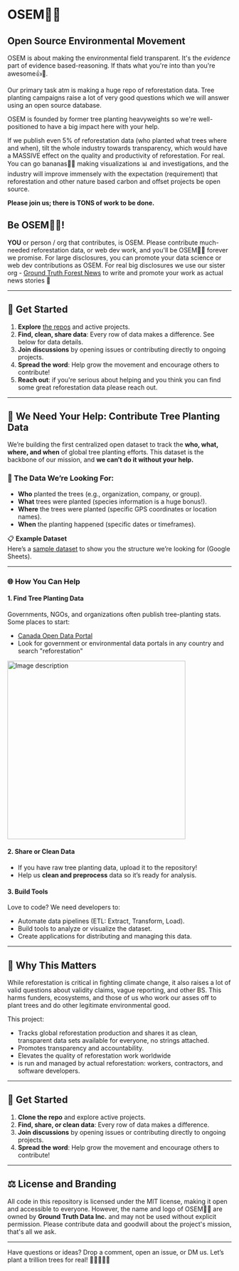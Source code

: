 
# OSEM🤘🌲
## Open Source Environmental Movement

OSEM is about making the environmental field transparent. It's the *evidence* part of evidence based-reasoning. If thats what you're into than you're awesome👍️🌲️.

Our primary task atm is making a huge repo of reforestation data. Tree planting campaigns raise a lot of very good questions which we will answer using an open source database. 

OSEM is founded by former tree planting heavyweights so we're well-positioned to have a big impact here with your help.

If we publish even 5% of reforestation data (who planted what trees where and when), tilt the whole industry towards transparency, which would have a MASSIVE effect on the quality and productivity of reforestation. For real. You can go bananas🍌️🍌️ making visualizations 📊️ and investigations, and the industry will improve immensely with the expectation (requirement) that reforestation and other nature based carbon and offset projects be open source.

**Please join us; there is TONS of work to be done.**

## Be OSEM🤘🌲!

**YOU** or person / org that contributes, is OSEM. Please contribute much-needed reforestation data, or web dev work, and you'll be OSEM🤘🌲 forever we promise. 
For large disclosures, you can promote your data science or web dev contributions as OSEM.  For real big disclosures we use our sister org - [Ground Truth Forest News](https://groundtruth.app/) to write and promote your work as actual news stories 📢️


---

## 🚀 Get Started

1. **Explore** [the repos](https://github.com/orgs/OSEMSAUCE/repositories) and active projects.
2. **Find, clean, share data**: Every row of data makes a difference. See below for data details. 
3. **Join discussions** by opening issues or contributing directly to ongoing projects.
4. **Spread the word**: Help grow the movement and encourage others to contribute!
5. **Reach out**: if you're serious about helping and you think you can find some great reforestation data please reach out. 

---

## 🌳 We Need Your Help: Contribute Tree Planting Data

We’re building the first centralized open dataset to track the **who, what, where, and when** of global tree planting efforts. This dataset is the backbone of our mission, and **we can’t do it without your help.**  

### 🎯 The Data We’re Looking For:
- **Who** planted the trees (e.g., organization, company, or group).
- **What** trees were planted (species information is a huge bonus!).
- **Where** the trees were planted (specific GPS coordinates or location names).
- **When** the planting happened (specific dates or timeframes).  

📋 **Example Dataset**  
Here’s a [sample dataset](#) to show you the structure we’re looking for (Google Sheets).  

---

### 🌐 How You Can Help

#### 1. **Find Tree Planting Data**
Governments, NGOs, and organizations often publish tree-planting stats. Some places to start:
- [Canada Open Data Portal](https://open.canada.ca)
- Look for government or environmental data portals in any country and search "reforestation"
<img src="https://github.com/user-attachments/assets/9432163f-cfbf-4716-b328-cc6da2f0a68b" alt="Image description" width="400" />


#### 2. **Share or Clean Data**
- If you have raw tree planting data, upload it to the repository!
- Help us **clean and preprocess** data so it’s ready for analysis.

#### 3. **Build Tools**
Love to code? We need developers to:
- Automate data pipelines (ETL: Extract, Transform, Load).
- Build tools to analyze or visualize the dataset.
- Create applications for distributing and managing this data.

---

## 🌟 Why This Matters

While reforestation is critical in fighting climate change, it also raises a lot of valid questions about validity claims, vague reporting, and other BS. This harms funders, ecosystems, and those of us who work our asses off to plant trees and do other legitimate environmental good. 

This project:
- Tracks global reforestation production and shares it as clean, transparent data sets available for everyone, no strings attached. 
- Promotes transparency and accountability.
- Elevates the quality of reforestation work worldwide
- is run and managed by actual reforestation: workers, contractors, and software developers.

---

## 🚀 Get Started

1. **Clone the repo** and explore active projects.
2. **Find, share, or clean data**: Every row of data makes a difference.
3. **Join discussions** by opening issues or contributing directly to ongoing projects.
4. **Spread the word**: Help grow the movement and encourage others to contribute!

---

## ⚖️ License and Branding

All code in this repository is licensed under the MIT license, making it open and accessible to everyone. However, the name and logo of OSEM🤘🌲 are owned by **Ground Truth Data Inc.** and may not be used without explicit permission. Please contribute data and goodwill about the project's mission, that's all we ask.

---

Have questions or ideas? Drop a comment, open an issue, or DM us. Let’s plant a trillion trees for real! 🌲️🌲️🌳️🌳️🌴️
